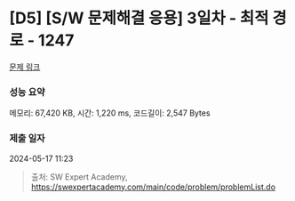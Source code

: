 # [D5] [S/W 문제해결 응용] 3일차 - 최적 경로 - 1247 

[문제 링크](https://swexpertacademy.com/main/code/problem/problemDetail.do?contestProbId=AV15OZ4qAPICFAYD) 

### 성능 요약

메모리: 67,420 KB, 시간: 1,220 ms, 코드길이: 2,547 Bytes

### 제출 일자

2024-05-17 11:23



> 출처: SW Expert Academy, https://swexpertacademy.com/main/code/problem/problemList.do